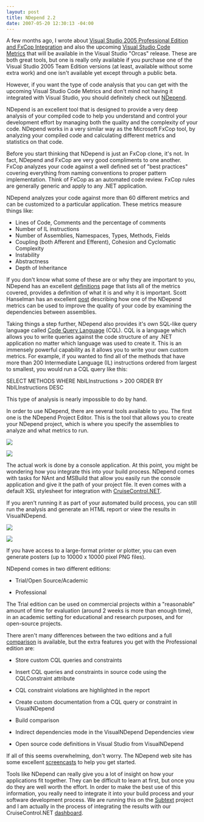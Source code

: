 ```yaml
---
layout: post
title: NDepend 2.2
date: 2007-05-20 12:30:13 -04:00
---
```


A few months ago, I wrote about [Visual Studio 2005 Professional Edition and FxCop Integration](http://geekswithblogs.net/sdorman/archive/2007/02/18/106630.aspx) and also the upcoming [Visual Studio Code Metrics](http://geekswithblogs.net/sdorman/archive/2007/03/01/107726.aspx) that will be available in the Visual Studio "Orcas" release. These are both great tools, but one is really only available if you purchase one of the Visual Studio 2005 Team Edition versions (at least, available without some extra work) and one isn't available yet except through a public beta.

However, if you want the type of code analysis that you can get with the upcoming Visual Studio Code Metrics and don't mind not having it integrated with Visual Studio, you should definitely check out [NDepend](http://www.ndepend.com/Default.aspx).

NDepend is an excellent tool that is designed to provide a very deep analysis of your compiled code to help you understand and control your development effort by managing both the quality and the complexity of your code. NDepend works in a very similar way as the Microsoft FxCop tool, by analyzing your compiled code and calculating different metrics and statistics on that code. 

Before you start thinking that NDepend is just an FxCop clone, it's not. In fact, NDepend and FxCop are very good compliments to one another. FxCop analyzes your code against a well defined set of "best practices" covering everything from naming conventions to proper pattern implementation. Think of FxCop as an automated code review. FxCop rules are generally generic and apply to any .NET application.

NDepend analyzes your code against more than 60 different metrics and can be customized to a particular application. These metrics measure things like:

*   Lines of Code, Comments and the percentage of comments  
*   Number of IL instructions  
*   Number of Assemblies, Namespaces, Types, Methods, Fields  
*   Coupling (both Afferent and Efferent), Cohesion and Cyclomatic Complexity  
*   Instability  
*   Abstractness  
*   Depth of Inheritance 

If you don't know what some of these are or why they are important to you, NDepend has an excellent [definitions](http://www.ndepend.com/Metrics.aspx "http://www.ndepend.com/Metrics.aspx") page that lists all of the metrics covered, provides a definition of what it is and why it is important. Scott Hanselman has an excellent [post](http://www.hanselman.com/blog/ExitingTheZoneOfPainStaticAnalysisWithNDepend.aspx "Exiting The Zone of Pain - Static Analysis with NDepend") describing how one of the NDepend metrics can be used to improve the quality of your code by examining the dependencies between assemblies.

Taking things a step further, NDepend also provides it's own SQL-like query language called [Code Query Language](http://www.ndepend.com/CQL.htm) (CQL). CQL is a language which allows you to write queries against the code structure of any .NET application no matter which language was used to create it. This is an immensely powerful capability as it allows you to write your own custom metrics. For example, if you wanted to find all of the methods that have more than 200 Intermediate Language (IL) instructions ordered from largest to smallest, you would run a CQL query like this:
 <div class="dropshadow code"> <div class="innerbox">

<span class="kwrd">SELECT METHODS WHERE</span> NbILInstructions > 200 <span class="kwrd">ORDER BY</span> NbILInstructions <span class="kwrd">DESC</span>
</div></div>  

This type of analysis is nearly impossible to do by hand.

In order to use NDepend, there are several tools available to you. The first one is the NDepend Project Editor. This is the tool that allows you to create your NDepend project, which is where you specify the assemblies to analyze and what metrics to run.

![](http://www.ndepend.com/Res/NDependProjectBig1.PNG)

![](http://www.ndepend.com/Res/NDependProjectBig2.PNG)

The actual work is done by a console application. At this point, you might be wondering how you integrate this into your build process. NDepend comes with tasks for NAnt and MSBuild that allow you easily run the console application and give it the path of your project file. It even comes with a default XSL stylesheet for integration with [CruiseControl.NET](http://confluence.public.thoughtworks.org/display/CCNETCOMM).

If you aren't running it as part of your automated build process, you can still run the analysis and generate an HTML report or view the results in VisualNDepend. 

![](http://www.ndepend.com/Res/VisualNDependBig3.PNG)

![](http://www.ndepend.com/Res/VisualNDependBig1.PNG)

If you have access to a large-format printer or plotter, you can even generate posters (up to 10000 x 10000 pixel PNG files).

NDepend comes in two different editions: 

*   Trial/Open Source/Academic 

*   Professional


The Trial edition can be used on commercial projects within a "reasonable" amount of time for evaluation (around 2 weeks is more than enough time), in an academic setting for educational and research purposes, and for open-source projects.

There aren't many differences between the two editions and a full [comparison](http://www.ndepend.com/Editions.aspx) is available, but the extra features you get with the Professional edition are:

*   Store custom CQL queries and constraints 

*   Insert CQL queries and constraints in source code using the CQLConstraint attribute 

*   CQL constraint violations are highlighted in the report 

*   Create custom documentation from a CQL query or constraint in VisualNDepend 

*   Build comparison 

*   Indirect dependencies mode in the VisualNDepend Dependencies view 

*   Open source code definitions in Visual Studio from VisualNDepend


If all of this seems overwhelming, don't worry. The NDepend web site has some excellent [screencasts](http://www.ndepend.com/GettingStarted.aspx) to help you get started.

Tools like NDepend can really give you a lot of insight on how your applications fit together. They can be difficult to learn at first, but once you do they are well worth the effort. In order to make the best use of this information, you really need to integrate it into your build process and your software development process. We are running this on the [Subtext](http://subtextproject.com/) project and I am actually in the process of integrating the results with our CruiseControl.NET [dashboard](http://build.subtextproject.com).
